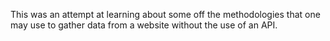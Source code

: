 This was an attempt at learning about some off the methodologies that one may use to gather data from a website without the use of an API.
